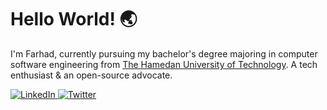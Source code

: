 # **Hello World! 🌏**

I'm Farhad, currently pursuing my bachelor's degree majoring in computer software engineering from [The Hamedan University of Technology](https://hut.ac.ir/). A tech enthusiast & an open-source advocate.

<div>
  <a href="https://www.linkedin.com/in/farhad-uneci/">
    <img alt="LinkedIn" src="https://img.shields.io/badge/linkedin%20-%230077B5.svg?&style=for-the-badge&logo=linkedin&logoColor=white"/>
  </a>

   <a href="https://twitter.com/Feriunn">
    <img alt="Twitter" src="https://img.shields.io/badge/twitter-00acee?style=for-the-badge&logo=twitter&logoColor=white" >
  </a>
</div>
